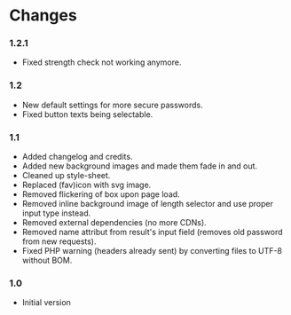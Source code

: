 # Changes
### 1.2.1
- Fixed strength check not working anymore.

### 1.2
- New default settings for more secure passwords.
- Fixed button texts being selectable.

### 1.1
- Added changelog and credits.
- Added new background images and made them fade in and out.
- Cleaned up style-sheet.
- Replaced (fav)icon with svg image.
- Removed flickering of box upon page load.
- Removed inline background image of length selector and use proper input type instead.
- Removed external dependencies (no more CDNs).
- Removed name attribut from result's input field (removes old password from new requests).
- Fixed PHP warning (headers already sent) by converting files to UTF-8 without BOM.

### 1.0
- Initial version